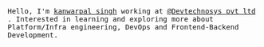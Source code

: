 
<p>
  <!-- <img src="https://github.com/kanwarpal-singh01/myprofile/img/github.gif" width=100>
  <br><br> -->
  <samp>
    Hello, I'm <a href="https://coderjojo.netlify.app/">kanwarpal singh</a> working at <a href="https://devtechnosys.com/">@Devtechnosys pvt ltd </a>. Interested in learning and exploring more about Platform/Infra engineering, DevOps and Frontend-Backend Development. 
  </samp>
</p>


